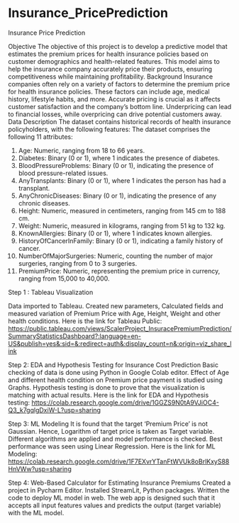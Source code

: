# Insurance_PricePrediction
 
Insurance Price Prediction

Objective
The objective of this project is to develop a predictive model that estimates the premium prices for health insurance policies based on customer demographics and health-related features. This model aims to help the insurance company accurately price their products, ensuring competitiveness while maintaining profitability.
Background
Insurance companies often rely on a variety of factors to determine the premium price for health insurance policies. These factors can include age, medical history, lifestyle habits, and more. Accurate pricing is crucial as it affects customer satisfaction and the company’s bottom line. Underpricing can lead to financial losses, while overpricing can drive potential customers away.
Data Description
The dataset contains historical records of health insurance policyholders, with the following features:
The dataset comprises the following 11 attributes:
1.	Age: Numeric, ranging from 18 to 66 years.
2.	Diabetes: Binary (0 or 1), where 1 indicates the presence of diabetes.
3.	BloodPressureProblems: Binary (0 or 1), indicating the presence of blood pressure-related issues.
4.	AnyTransplants: Binary (0 or 1), where 1 indicates the person has had a transplant.
5.	AnyChronicDiseases: Binary (0 or 1), indicating the presence of any chronic diseases.
6.	Height: Numeric, measured in centimeters, ranging from 145 cm to 188 cm.
7.	Weight: Numeric, measured in kilograms, ranging from 51 kg to 132 kg.
8.	KnownAllergies: Binary (0 or 1), where 1 indicates known allergies.
9.	HistoryOfCancerInFamily: Binary (0 or 1), indicating a family history of cancer.
10.	NumberOfMajorSurgeries: Numeric, counting the number of major surgeries, ranging from 0 to 3 surgeries.
11.	PremiumPrice: Numeric, representing the premium price in currency, ranging from 15,000 to 40,000.


Step 1 : Tableau Visualization

Data imported to Tableau. 
Created new parameters, Calculated fields and measured variation of Premium Price with Age, Height, Weight and other health conditions.
Here is the link for Tableau Public:
https://public.tableau.com/views/ScalerProject_InsuracePremiumPrediction/SummaryStatisticsDashboard?:language=en-US&publish=yes&:sid=&:redirect=auth&:display_count=n&:origin=viz_share_link

Step 2: EDA and Hypothesis Testing for Insurance Cost Prediction
Basic checking of data is done using Python in Google Colab editor.
Effect of Age and different health condition on Premium price payment is studied using Graphs.
Hypothesis testing is done to prove that the visualization is matching with actual results.
Here is the link for EDA and Hypothesis testing:
https://colab.research.google.com/drive/1GGZS9N0tA9VJiOC4-Q3_k7gqlgDxiW-L?usp=sharing

Step 3: ML Modeling
It is found that the target ‘Premium Price’ is not Gaussian. Hence, Logarithm of target price is taken as Target variable.
Different algorithms are applied and model performance is checked.
Best performance was seen using Linear Regression.
Here is the link for ML Modeling:
https://colab.research.google.com/drive/1F7EXvrYTanFtWVUk8oBrlKxyS88HnVWw?usp=sharing

Step 4: Web-Based Calculator for Estimating Insurance Premiums
Created a project in Pycharm Editor.
Installed StreamLit, Python packages.
Written the code to deploy ML model in web. The web app is designed such that it accepts all input features values and predicts the output (target variable) with the ML model.




